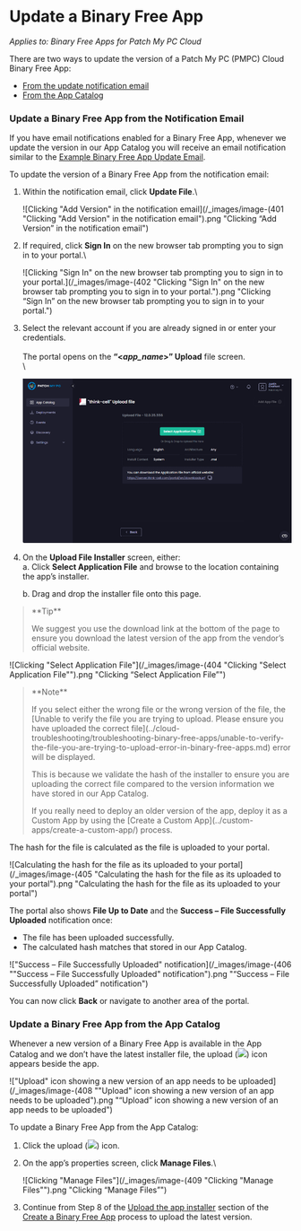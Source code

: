 # Update a Binary Free App

_Applies to: Binary Free Apps for Patch My PC Cloud_

There are two ways to update the version of a Patch My PC (PMPC) Cloud Binary Free App:

* [From the update notification email](update-a-binary-free-app.md#update-a-binary-free-app-from-the-notification-email)
* [From the App Catalog](update-a-binary-free-app.md#update-a-binary-free-app-from-the-app-catalog)

### Update a Binary Free App from the Notification Email

If you have email notifications enabled for a Binary Free App, whenever we update the version in our App Catalog you will receive an email notification similar to the [Example Binary Free App Update Email](../cloud-reference/cloud-email-reference/example-binary-free-app-update-email.md).

To update the version of a Binary Free App from the notification email:

1.  Within the notification email, click **Update File**.\


    ![Clicking "Add Version" in the notification email](/_images/image-(401 "Clicking \"Add Version\" in the notification email").png "Clicking “Add Version” in the notification email")


2.  If required, click **Sign In** on the new browser tab prompting you to sign in to your portal.\


    ![Clicking "Sign In" on the new browser tab prompting you to sign in to your portal.](/_images/image-(402 "Clicking \"Sign In\" on the new browser tab prompting you to sign in to your portal.").png "Clicking “Sign In” on the new browser tab prompting you to sign in to your portal.")


3.  Select the relevant account if you are already signed in or enter your credentials.\
    \
    The portal opens on the **“<**_**app\_name**_**>” Upload** file screen.\
    \


    ![](/_images/image-(403).png "")


4.  On the **Upload File Installer** screen, either:\
    a. Click **Select Application File** and browse to the location containing the app’s installer.

    b. Drag and drop the installer file onto this page.

<blockquote class="wp-block-quote">
<p>**Tip**</p>
<p>We suggest you use the download link at the bottom of the page to ensure you download the latest version of the app from the vendor’s official website.</p>
</blockquote>

![Clicking "Select Application File"](/_images/image-(404 "Clicking \"Select Application File\"").png "Clicking “Select Application File”")

<blockquote class="wp-block-quote">
<p>**Note**</p>
<p>If you select either the wrong file or the wrong version of the file, the [Unable to verify the file you are trying to upload. Please ensure you have uploaded the correct file](../cloud-troubleshooting/troubleshooting-binary-free-apps/unable-to-verify-the-file-you-are-trying-to-upload-error-in-binary-free-apps.md) error will be displayed.</p>
<p>This is because we validate the hash of the installer to ensure you are uploading the correct file compared to the version information we have stored in our App Catalog.</p>
<p>If you really need to deploy an older version of the app, deploy it as a Custom App by using the [Create a Custom App](../custom-apps/create-a-custom-app/) process.</p>
</blockquote>

The hash for the file is calculated as the file is uploaded to your portal.

![Calculating the hash for the file as its uploaded to your portal](/_images/image-(405 "Calculating the hash for the file as its uploaded to your portal").png "Calculating the hash for the file as its uploaded to your portal")

The portal also shows **File Up to Date** and the **Success – File Successfully Uploaded** notification once:

* The file has been uploaded successfully.
* The calculated hash matches that stored in our App Catalog.

!["Success – File Successfully Uploaded" notification](/_images/image-(406 "\"Success – File Successfully Uploaded\" notification").png "“Success – File Successfully Uploaded” notification")

You can now click **Back** or navigate to another area of the portal.

### Update a Binary Free App from the App Catalog

Whenever a new version of a Binary Free App is available in the App Catalog and we don’t have the latest installer file, the upload (![](/_images/image-(407).png>)) icon appears beside the app.

!["Upload" icon showing a new version of an app needs to be uploaded](/_images/image-(408 "\"Upload\" icon showing a new version of an app needs to be uploaded").png "“Upload” icon showing a new version of an app needs to be uploaded")

To update a Binary Free App from the App Catalog:

1. Click the upload (![](/_images/image-(407).png>)) icon.
2.  On the app’s properties screen, click **Manage Files**.\


    ![Clicking "Manage Files"](/_images/image-(409 "Clicking \"Manage Files\"").png "Clicking “Manage Files”")


3. Continue from Step 8 of the [Upload the app installer](deploy-a-binary-free-app.md#upload-the-app-installer) section of the [Create a Binary Free App](deploy-a-binary-free-app.md) process to upload the latest version.
